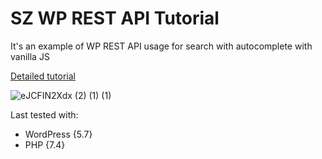 # SZ WP REST API Tutorial

It's an example of WP REST API usage for search with autocomplete with vanilla JS

[Detailed tutorial](https://sabrinazeidan.com/wp-rest-api-search-with-autocomplete-with-vanilla-js/)

![eJCFIN2Xdx (2) (1) (1)](https://user-images.githubusercontent.com/5646904/112479382-a8f52a80-8d7d-11eb-9549-3da581d6fd26.gif)


Last tested with:
* WordPress {5.7}
* PHP {7.4}
